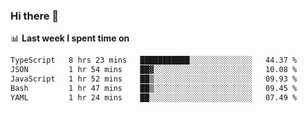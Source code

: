 ### Hi there 👋

<!--
**DBvc/DBvc** is a ✨ _special_ ✨ repository because its `README.md` (this file) appears on your GitHub profile.

Here are some ideas to get you started:

- 🔭 I’m currently working on ...
- 🌱 I’m currently learning ...
- 👯 I’m looking to collaborate on ...
- 🤔 I’m looking for help with ...
- 💬 Ask me about ...
- 📫 How to reach me: ...
- 😄 Pronouns: ...
- ⚡ Fun fact: ...
-->

📊 **Last week I spent time on**
<!--START_SECTION:waka-->

```txt
TypeScript   8 hrs 23 mins   ███████████░░░░░░░░░░░░░░   44.37 %
JSON         1 hr 54 mins    ██▓░░░░░░░░░░░░░░░░░░░░░░   10.08 %
JavaScript   1 hr 52 mins    ██▒░░░░░░░░░░░░░░░░░░░░░░   09.93 %
Bash         1 hr 47 mins    ██▒░░░░░░░░░░░░░░░░░░░░░░   09.45 %
YAML         1 hr 24 mins    ██░░░░░░░░░░░░░░░░░░░░░░░   07.49 %
```

<!--END_SECTION:waka-->
